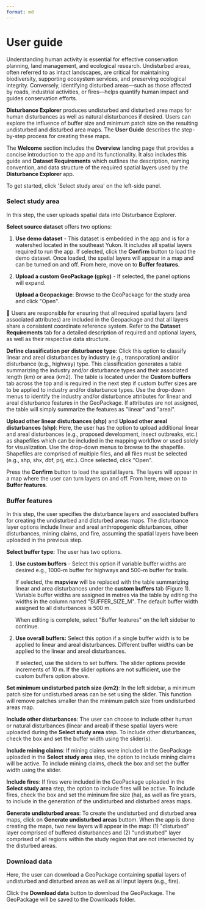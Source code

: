 ```yaml
---
format: md
---
```


# User guide

Understanding human activity is essential for effective conservation planning, land management, and ecological research. Undisturbed areas, often referred to as 
intact landscapes, are critical for maintaining biodiversity, supporting ecosystem services, and preserving ecological integrity. Conversely, identifying disturbed 
areas—such as those affected by roads, industrial activities, or fires—helps quantify human impact and guides conservation efforts.

**Disturbance Explorer** produces undisturbed and disturbed area maps for human disturbances as well as natural disturbances if desired. 
Users can explore the influence of buffer size and minimum patch size on the resulting undisturbed and disturbed area maps. 
The **User Guide** describes the step-by-step process for creating these maps.

The **Welcome** section includes the **Overview** landing page that provides a concise introduction to the app and its functionality. It also includes this guide and **Dataset Requirements** 
which outlines the description, naming convention, and data structure of the required spatial layers used by the **Disturbance Explorer** app. 

To get started, click 'Select study area' on the left-side panel. 


### Select study area

In this step, the user uploads spatial data into Disturbance Explorer.

**Select source dataset** offers two options:

1. **Use demo dataset** - This dataset is embedded in the app and is for a watershed located in the southeast Yukon. It includes all spatial layers required to run the app. If selected, click the **Confirm** button to load the demo dataset. Once loaded, the spatial layers will appear in a map and can be turned on and off. From here, move on to **Buffer features**.
   
2. **Upload a custom GeoPackage (gpkg)** - If selected, the panel options will expand.

   **Upload a Geopackage**: Browse to the GeoPackage for the study area and click "Open".

  📌 Users are responsible for ensuring that all required spatial layers (and associated attributes) are included in the Geopackage and that all layers share a consistent coordinate reference system.
   Refer to the **Dataset Requirements** tab for a detailed description of required and optional layers, as well as their respective data structure.

   **Define classification per disturbance type**: Click this option to classify linear and areal disturbances by industry (e.g., transporation) and/or disturbance (e.g., highway) type. This classification generates a table summarizing the industry and/or disturbance types and their associated length (km) or area (km2).    The table is located under the **Custom buffers** tab across the top and is required in the next step if custom buffer sizes are to be applied to industry and/or disturbance types. Use the drop-down menus to identify the industry and/or disturbance attributes for linear and areal disturbance features in the GeoPackage. If attributes are not assigned, the table will simply summarize the features as "linear" and "areal".

   **Upload other linear disturbances (shp)** and **Upload other areal disturbances (shp)**: Here, the user has the option to upload additional linear and areal disturbances (e.g., proposed development, insect outbreaks, etc.) as shapefiles which can be included in the mapping workflow or used solely for visualization. Use the drop-down menus to browse to the shapefile. Shapefiles are comprised of multiple files, and all files must be selected (e.g., shp, shx, dbf, prj, etc.). Once selected, click "Open".

   Press the **Confirm** button to load the spatial layers. The layers will appear in a map where the user can turn layers on and off. From here, move on to **Buffer features**.


### Buffer features

In this step, the user specifies the disturbance layers and associated buffers for creating the undisturbed and disturbed areas maps. The disturbance layer options include linear and areal anthropogenic disturbances, other disturbances, mining claims, and fire, assuming the spatial layers have been uploaded in the previous step.

**Select buffer type:** The user has two options.

  1. **Use custom buffers** - Select this option if variable buffer widths are desired e.g., 1000-m buffer for highways and 500-m buffer for trails.
     
     If selected, the **mapview** will be replaced with the table summarizing linear and area disturbances under the **custom buffers** tab (Figure 1). Variable buffer widths are assigned in metres via the table by editing the widths in the column named "BUFFER_SIZE_M". The default buffer width assigned to all disturbances is 500 m.

     When editing is complete, select "Buffer features" on the left sidebar to continue.

  2. **Use overall buffers:** Select this option if a single buffer width is to be applied to linear and areal disturbances. Different buffer widths can be applied to the linear and areal disturbances.

     If selected, use the sliders to set buffers. The slider options provide increments of 10 m. If the slider options are not sufficient, use the custom buffers option above. 

**Set minimum undisturbed patch size (km2)**: In the left sidebar, a minimum patch size for undisturbed areas can be set using the slider. This function will remove patches smaller than the minimum patch size from undisturbed areas map. 

**Include other disturbances**: The user can choose to include other human or natural disturbances (linear and areal) if these spatial layers were uploaded during the **Select study area** step.  To include other disturbances, check the box and set the buffer width using the slider(s). 

**Include mining claims**: If mining claims were included in the GeoPackage uploaded in the **Select study area** step, the option to include mining claims will be active. To include mining claims, check the box and set the buffer width using the slider. 

**Include fires**: If fires were included in the GeoPackage uploaded in the **Select study area** step, the option to include fires will be active. To include fires, check the box and set the mininum fire size (ha), as well as fire years, to include in the generation of the undisturbed and disturbed areas maps. 

**Generate undisturbed areas**: To create the undisturbed and disturbed area maps, click on **Generate undisturbed areas** buttom. When the app is done creating the maps, two new layers will appear in the map: (1) "disturbed" layer comprised of buffered disturbances and 
(2) "undisturbed" layer comprised of all regions within the study region that are not intersected by the disturbed areas. 


### Download data

Here, the user can download a GeoPackage containing spatial layers of undisturbed and disturbed areas as well as all input layers (e.g., fire).

Click the **Download data** button to download the GeoPackage. The GeoPackage will be saved to the Downloads folder.

